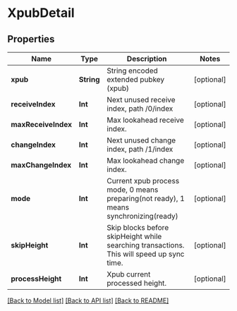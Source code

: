 # XpubDetail

## Properties
Name | Type | Description | Notes
------------ | ------------- | ------------- | -------------
**xpub** | **String** | String encoded extended pubkey (xpub) | [optional] 
**receiveIndex** | **Int** | Next unused receive index, path /0/index | [optional] 
**maxReceiveIndex** | **Int** | Max lookahead receive index. | [optional] 
**changeIndex** | **Int** | Next unused change index, path /1/index | [optional] 
**maxChangeIndex** | **Int** | Max lookahead change index. | [optional] 
**mode** | **Int** | Current xpub process mode, 0 means preparing(not ready), 1 means synchronizing(ready) | [optional] 
**skipHeight** | **Int** | Skip blocks before skipHeight while searching transactions. This will speed up sync time. | [optional] 
**processHeight** | **Int** | Xpub current processed height. | [optional] 

[[Back to Model list]](../README.md#documentation-for-models) [[Back to API list]](../README.md#documentation-for-api-endpoints) [[Back to README]](../README.md)



